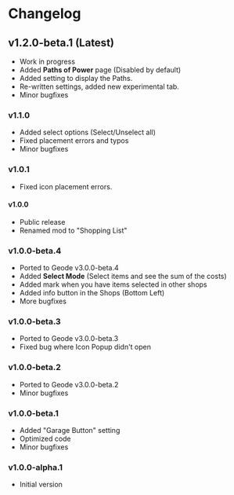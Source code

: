 # Changelog

## <cg>v1.2.0-beta.1 (Latest)</c>

* <cp>Work in progress</c>
* <cg>Added</c> **Paths of Power** page (Disabled by default)
* <cg>Added</c> setting to display the Paths.
* <cy>Re-written</c> settings, added new experimental tab.
* Minor bugfixes

### <cb>v1.1.0</c>

* <cg>Added</c> select options (Select/Unselect all)
* <cg>Fixed</c> placement errors and typos
* Minor bugfixes

### <cb>v1.0.1</c>

* <cg>Fixed</c> icon placement errors.

#### <cb>v1.0.0</c>

* <cp>Public release</c>
* <cy>Renamed</c> mod to "Shopping List"

### <cb>v1.0.0-beta.4</c>

* <co>Ported to Geode v3.0.0-beta.4</c>
* <cg>Added</c> **Select Mode** (Select items and see the sum of the costs)
* <cg>Added</c> mark when you have items selected in other shops
* <cg>Added</c> info button in the Shops (Bottom Left)
* More bugfixes

### <cb>v1.0.0-beta.3</c>

* <co>Ported to Geode v3.0.0-beta.3</c>
* <cg>Fixed</c> bug where Icon Popup didn't open

### <cb>v1.0.0-beta.2</c>

* <co>Ported to Geode v3.0.0-beta.2</c>
* Minor bugfixes

### <cb>v1.0.0-beta.1</c>

* <cg>Added</c> "Garage Button" setting
* Optimized code
* Minor bugfixes

### <cb>v1.0.0-alpha.1</c>

* <cp>Initial version</c>
